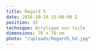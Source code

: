 ```yaml
---
title: Regard 5
date: 2016-10-16 15:08:00 Z
position: 15
technique: Acrylique sur toile
dimensions: 70 x 70 cm
photo: "/uploads/Regard5_hd.jpg"
---
```


